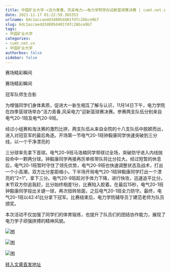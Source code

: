 ```yaml
---
title: 中国矿业大学->活力青春，风采电力——电力学院举办迎新篮球赛决赛 | cumt.net.cn
date: 2021-11-17 01:22:59.365353
urlname: 6dc1accaedd3d805d401fdfc26bce9b7
slug: 6dc1accaedd3d805d401fdfc26bce9b7
tags: 
- 中国矿业大学
categories:
- cumt.net.cn
- 中国矿业大学
authorbox: false
sidebar: false
---
```

赛场精彩瞬间

赛场精彩瞬间

冠军队师生合影

为增强同学们身体素质，促进大一新生相互了解与认识，11月14日下午，电力学院在四季篮球场举办“活力青春,风采电力”迎新篮球赛决赛。参赛两支队伍分别来自电气20-1班及电气20-9班。

经过小组赛和淘汰赛的激烈比拼，两支队伍从来自全院的十八支队伍中脱颖而出，进入对冠亚军的最后角逐。开场第一节电气20-1班钟毅康同学快速突破到三分线，以一个干净漂亮的
<!--more-->
三分球率先拿下首球。电气20-9班马浩楠同学带球过全场，突破防守进入内线抛投命中一颗两分球。钟毅康同学再接再厉单核带队将比分拉大。经过短暂的休息后，电气20-1班暂时守住了领先优势，电气20-9班也快速调整状态及战术，打出一个小高潮，双方比分差距缩小。下半场开局电气20-1班钟毅康同学打出一个漂亮的“2+1”，拿下三分。电气20-9班趁对手体力下降，进行快攻，迅速追平比分。末节双方你追我赶，比分始终相差1分，比赛陷入胶着。在最后15秒，电气20-1班钟毅康同学投出关键一球，再次扭转局面，之后电气20-1班全力防守。最终，电气20-1班以42:41比分拿下冠军。比赛结束后，电力学院辅导员丁建范老师为队员颁奖。

本次活动不仅加强了同学们的体育锻炼，也提升了队员们的团结协作能力，展现了电力学子顽强拼搏的精神风貌。

![图](http://xwzx.cumt.edu.cn/_upload/article/images/43/de/047129c84467a476582555f56728/f7aaf5e0-2c90-4409-8aa4-602b5e88f69d.png)

![图](http://xwzx.cumt.edu.cn/_upload/article/images/43/de/047129c84467a476582555f56728/ac7110a9-808a-4b9a-9f96-3cfbaa73f88f.png)

![图](http://xwzx.cumt.edu.cn/_upload/article/images/43/de/047129c84467a476582555f56728/393e430f-e2f2-427a-94b5-68855e467bb5.png)

[转入文章首发地址](http://xwzx.cumt.edu.cn/54/61/c523a611425/page.htm)